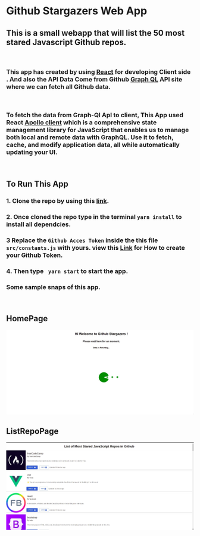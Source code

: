 # Github Stargazers Web App

## This is a small webapp that will list the 50 most stared Javascript Github repos.  
<br>

### This app has created by using  [React](https://reactjs.org/) for developing Client side . And also the API Data Come from Github  [Graph QL](https://graphql.org/)  API site where we can fetch all Github data.
<br>

### To fetch the data from Graph-Ql ApI to client, This App used React [Apollo client](https://www.apollographql.com/docs/react/) which is a comprehensive state management library for JavaScript that enables us to manage both local and remote data with GraphQL. Use it to fetch, cache, and modify application data, all while automatically updating your UI.
<br>

## To Run This App
### 1. Clone the repo by using this [link](https://github.com/SinthujanSintha/github-stargazers.git).
### 2. Once cloned the repo type in the terminal  ```yarn install```  to install all dependcies.
### 3 Replace the ```Github Acces Token``` inside the this file ```src/constants.js``` with yours. view this [Link](https://www.zoho.com/catalyst/help/tutorials/githubbot/generate-access-token.html) for How to create your Github Token.
### 4. Then type ``` yarn start``` to start the app.
### Some sample snaps of this app.
<br>

## HomePage

![HomePage](public/HomePage.jpeg)
<br>
## ListRepoPage
![ListRepoData](public/ListRepoData.jpeg)

 
 
 
 

